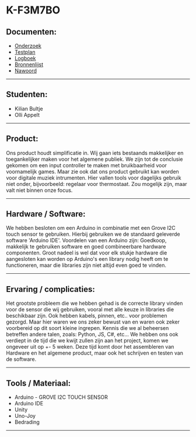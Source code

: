# K-F3M7BO
## Documenten:
* <a href="/Documents/Onderzoek.pdf">Onderzoek</a>
* <a href="/Documents/Testplan.pdf">Testplan</a>
* <a href="/Documents/Logboek.pdf">Logboek</a>
* <a href="/Documents/Bronnenlijst.pdf">Bronnenlijst</a>
* <a href="/Documents/Nawoord.pdf">Nawoord</a>
___________________________________________________________________________________________
## Studenten:
* Kilian Bultje 
* Olli Appelt
___________________________________________________________________________________________
## Product:
Ons product houdt simplificatie in. Wij gaan iets bestaands makkelijker en toegankelijker maken voor het algemene publiek. We zijn tot de conclusie gekomen om een input controller te maken met bruikbaarheid voor voornamelijk games. Maar zie ook dat ons product gebruikt kan worden voor digitale muziek intrumenten. Hier vallen tools voor dagelijks gebruik niet onder, bijvoorbeeld: regelaar voor thermostaat. Zou mogelijk zijn, maar valt niet binnen onze focus. 
___________________________________________________________________________________________
## Hardware / Software:
We hebben besloten om een Arduino in combinatie met een Grove I2C touch sensor te gebruiken. Hierbij gebruiken we de standaard geleverde software 'Arduino IDE'. Voordelen van een Arduino zijn: Goedkoop, makkelijk te gebruiken software en goed combineerbare hardware componenten. Groot nadeel is wel dat voor elk stukje hardware die aangesloten kan worden op Arduino's een library nodig heeft om te functioneren, maar die libraries zijn niet altijd even goed te vinden. 
___________________________________________________________________________________________
## Ervaring / complicaties:
Het grootste probleem die we hebben gehad is de correcte library vinden voor de sensor die wij gebruiken, vooral met alle keuze in libraries die beschikbaar zijn. Ook hebben kabels, pinnen, etc.. voor problemen gezorgd. Maar hier waren we ons zeker bewust van en waren ook zeker voorbereid op dit soort kleine ingrepen. Kennis die we al beheersen betreffen andere talen, zoals: Python, JS, C#, etc... We hebben ons ook verdiept in de tijd die we kwijt zullen zijn aan het project, komen we ongeveer uit op +- 5 weken. Deze tijd komt door het assembleren van Hardware en het algemene product, maar ook het schrijven en testen van de software.
___________________________________________________________________________________________
## Tools / Materiaal:
* Arduino - GROVE I2C TOUCH SENSOR
* Arduino IDE
* Unity
* Uno-Joy
* Bedrading
___________________________________________________________________________________________
